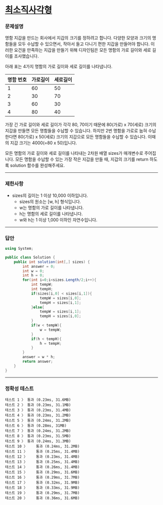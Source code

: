 # <a href="https://school.programmers.co.kr/learn/courses/30/lessons/86491">최소직사각형</a>

### 문제설명

명함 지갑을 만드는 회사에서 지갑의 크기를 정하려고 합니다. 다양한 모양과 크기의 명함들을 모두 수납할 수 있으면서, 작아서 들고 다니기 편한 지갑을 만들어야 합니다. 이러한 요건을 만족하는 지갑을 만들기 위해 디자인팀은 모든 명함의 가로 길이와 세로 길이를 조사했습니다.

아래 표는 4가지 명함의 가로 길이와 세로 길이를 나타냅니다.

| 명함 번호 | 가로길이 | 세로길이 |
| -------- | -------- | -------- |
| 1 | 60 | 50 |
| 2 | 30 | 70 |
| 3 | 60 | 30 |
| 4 | 80 | 40 |

가장 긴 가로 길이와 세로 길이가 각각 80, 70이기 때문에 80(가로) x 70(세로) 크기의 지갑을 만들면 모든 명함들을 수납할 수 있습니다. 하지만 2번 명함을 가로로 눕혀 수납한다면 80(가로) x 50(세로) 크기의 지갑으로 모든 명함들을 수납할 수 있습니다. 이때의 지갑 크기는 4000(=80 x 50)입니다.

모든 명함의 가로 길이와 세로 길이를 나타내는 2차원 배열 sizes가 매개변수로 주어집니다. 모든 명함을 수납할 수 있는 가장 작은 지갑을 만들 때, 지갑의 크기를 return 하도록 solution 함수를 완성해주세요.

***

### 제한사항

 - sizes의 길이는 1 이상 10,000 이하입니다.
   - sizes의 원소는 [w, h] 형식입니다.
   - w는 명함의 가로 길이를 나타냅니다.
   - h는 명함의 세로 길이를 나타냅니다.
   - w와 h는 1 이상 1,000 이하인 자연수입니다.

***

### 답안
``` csharp
using System;

public class Solution {
    public int solution(int[,] sizes) {
        int answer = 0;
        int w = 0;
        int h = 0;
        for(int i=0;i<sizes.Length/2;i++){
            int tempW;
            int tempH;
            if(sizes[i,0] < sizes[i,1]){
                tempW = sizes[i,0];
                tempH = sizes[i,1];
            }else{
                tempW = sizes[i,1];
                tempH = sizes[i,0];
            }
            if(w < tempW){
                w = tempW;
            }
            if(h < tempH){
                h = tempH;
            }
        }
        answer = w * h;
        return answer;
    }
}
```

***

### 정확성 테스트
```
테스트 1 〉	통과 (0.23ms, 31.6MB)
테스트 2 〉	통과 (0.23ms, 31.1MB)
테스트 3 〉	통과 (0.23ms, 31.4MB)
테스트 4 〉	통과 (0.23ms, 31.2MB)
테스트 5 〉	통과 (0.24ms, 31.2MB)
테스트 6 〉	통과 (0.28ms, 31MB)
테스트 7 〉	통과 (0.24ms, 31.2MB)
테스트 8 〉	통과 (0.23ms, 31.5MB)
테스트 9 〉	통과 (0.24ms, 31.3MB)
테스트 10 〉	통과 (0.24ms, 31.2MB)
테스트 11 〉	통과 (0.25ms, 31.4MB)
테스트 12 〉	통과 (0.23ms, 31.4MB)
테스트 13 〉	통과 (0.25ms, 31.4MB)
테스트 14 〉	통과 (0.26ms, 31.4MB)
테스트 15 〉	통과 (0.29ms, 31.6MB)
테스트 16 〉	통과 (0.29ms, 31.7MB)
테스트 17 〉	통과 (0.32ms, 31.9MB)
테스트 18 〉	통과 (0.33ms, 31.9MB)
테스트 19 〉	통과 (0.29ms, 31.7MB)
테스트 20 〉	통과 (0.36ms, 31.6MB)
```